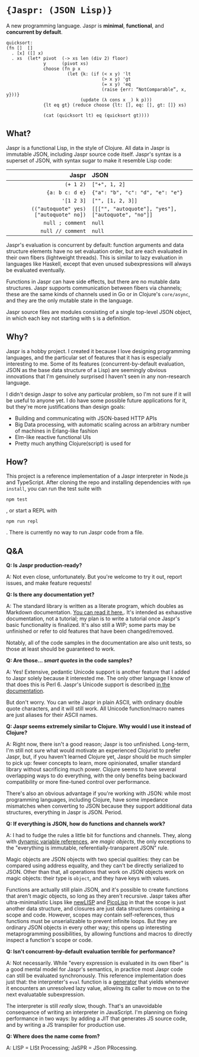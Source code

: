 `{Jaspr: (JSON Lisp)}`
======================

A new programming language. Jaspr is **minimal**, **functional**, and **concurrent by default**.

```jaspr
quicksort:
(fn []  []
  . [x] ([] x)
  . xs  (let* pivot  (-> xs len (div 2) floor)
              y      (pivot xs)
              choose (fn p x
                       (let {k: (if (< x y) 'lt
                                    (> x y) 'gt
                                    (= x y) 'eq
                                    (raise {err: “NotComparable”, x, y}))}
                            (update (λ cons x _) k p)))
              {lt eq gt} (reduce choose {lt: [], eq: [], gt: []} xs)

              (cat (quicksort lt) eq (quicksort gt))))
```

What?
-----

Jaspr is a functional Lisp, in the style of Clojure. All data in Jaspr is immutable JSON, including Jaspr source code itself. Jaspr's syntax is a superset of JSON, with syntax sugar to make it resemble Lisp code:

| Jaspr | JSON |
|------:|:-----|
| `(+ 1 2)` | `["+", 1, 2]` |
| `{a: b c: d e}` | `{"a": "b", "c": "d", "e": "e"}` |
| `'[1 2 3]` | `["", [1, 2, 3]]` |
| `(("autoquote" yes) ["autoquote" no])` | `[[["", "autoquote"], "yes"], ["autoquote", "no"]]` |
| `null ; comment` | `null` |
| `null // comment` | `null` |

Jaspr's evaluation is concurrent by default: function arguments and data structure elements have no set evaluation order, but are each evaluated in their own fibers (lightweight threads). This is similar to lazy evaluation in languages like Haskell, except that even unused subexpressions will always be evaluated eventually.

Functions in Jaspr can have side effects, but there are no mutable data structures. Jaspr supports communication between fibers via channels; these are the same kinds of channels used in Go or in Clojure's `core/async`, and they are the only mutable state in the language.

Jaspr source files are modules consisting of a single top-level JSON object, in which each key not starting with `$` is a definition.

Why?
----

Jaspr is a hobby project. I created it because I love designing programming languages, and the particular set of features that it has is especially interesting to me. Some of its features (concurrent-by-default evaluation, JSON as the base data structure of a Lisp) are seemingly obvious innovations that I'm genuinely surprised I haven't seen in any non-research language.

I didn't design Jaspr to solve any particular problem, so I'm not sure if it will be useful to anyone yet. I do have some possible future applications for it, but they're more justifications than design goals:

* Building and communicating with JSON-based HTTP APIs
* Big Data processing, with automatic scaling across an arbitrary number of machines in Erlang-like fashion
* Elm-like reactive functional UIs
* Pretty much anything Clojure(script) is used for

How?
----

This project is a reference implementation of a Jaspr interpreter in Node.js and TypeScript. After cloning the repo and installing dependencies with `npm install`, you can run the test suite with

    npm test

, or start a REPL with

    npm run repl

. There is currently no way to run Jaspr code from a file.

Q&A
---

**Q: Is Jaspr production-ready?**

A: Not even close, unfortunately. But you're welcome to try it out, report issues, and make feature requests!

**Q: Is there any documentation yet?**

A: The standard library is written as a literate program, which doubles as Markdown documentation. [You can read it here.][stdlib].  It's intended as exhaustive documentation, not a tutorial; my plan is to write a tutorial once Jaspr's basic functionality is finalized. It's also still a WIP; some parts may be unfinished or refer to old features that have been changed/removed.

Notably, all of the code samples in the documentation are also unit tests, so those at least should be guaranteed to work.

[stdlib]: https://github.com/ar-nelson/jaspr/blob/master/jaspr/jaspr.jaspr.md

**Q: Are those... _smart quotes_ in the code samples?**

A: Yes! Extensive, pedantic Unicode support is another feature that I added to Jaspr solely because it interested me. The only other language I know of that does this is Perl 6. Jaspr's Unicode support is described [in the documentation][unicode].

But don't worry. You can write Jaspr in plain ASCII, with ordinary double quote characters, and it will still work. All Unicode function/macro names are just aliases for their ASCII names.

[unicode]: https://github.com/ar-nelson/jaspr/blob/master/jaspr/syntax.jaspr.md#unicode

**Q: Jaspr seems extremely similar to Clojure. Why would I use it instead of Clojure?**

A: Right now, there isn't a good reason; Jaspr is too unfinished. Long-term, I'm still not sure what would motivate an experienced Clojurist to prefer Jaspr, but, if you haven't learned Clojure yet, Jaspr should be much simpler to pick up: fewer concepts to learn, more opinionated, smaller standard library without sacrificing much power. Clojure seems to have several overlapping ways to do everything, with the only benefits being backward compatibility or more fine-tuned control over performance.

There's also an obvious advantage if you're working with JSON: while most programming languages, including Clojure, have some impedance mismatches when converting to JSON because they support additional data structures, everything in Jaspr is JSON. Period.

**Q: If everything is JSON, how do functions and channels work?**

A: I had to fudge the rules a little bit for functions and channels. They, along with [dynamic variable references][dynamic], are _magic objects_, the only exceptions to the "everything is immutable, referentially-transparent JSON" rule.

Magic objects are JSON objects with two special qualities: they can be compared using address equality, and they can't be directly serialized to JSON. Other than that, all operations that work on JSON objects work on magic objects: their type is `object`, and they have keys with values.

Functions are actually still plain JSON, and it's possible to create functions that aren't magic objects, so long as they aren't recursive. Jaspr takes after ultra-minimalistic Lisps like [newLISP][newlisp] and [PicoLisp][picolisp] in that the scope is just another data structure, and closures are just data structures containing a scope and code. However, scopes may contain self-references, thus functions must be unserializable to prevent infinite loops. But they are ordinary JSON objects in every other way; this opens up interesting metaprogramming possibilities, by allowing functions and macros to directly inspect a function's scope or code.

[dynamic]: https://github.com/ar-nelson/jaspr/blob/master/jaspr/data-types.jaspr.md#dynamic-variables
[newlisp]: http://www.newlisp.org/
[picolisp]: https://picolisp.com/

**Q: Isn't concurrent-by-default evaluation terrible for performance?**

A: Not necessarily. While "every expression is evaluated in its own fiber" is a good mental model for Jaspr's semantics, in practice most Jaspr code can still be evaluated synchronously. This reference implementation does just that: the interpreter's `eval` function is a [generator][generator] that yields whenever it encounters an unresolved lazy value, allowing its caller to move on to the next evaluatable subexpression.

The interpreter is still *really* slow, though. That's an unavoidable consequence of writing an interpreter in JavaScript. I'm planning on fixing performance in two ways: by adding a JIT that generates JS source code, and by writing a JS transpiler for production use.

[generator]: https://developer.mozilla.org/en-US/docs/Web/JavaScript/Guide/Iterators_and_Generators

**Q: Where does the name come from?**

A: LISP = LISt Processing; JaSPR = JSon PRocessing.
